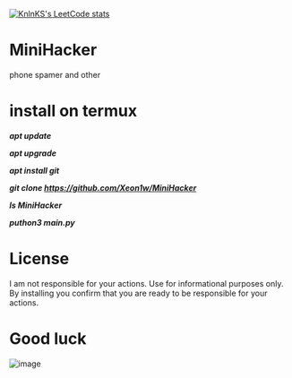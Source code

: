 [![KnlnKS's LeetCode stats](https://leetcode-stats-six.vercel.app/api?username=KnlnKS)](https://github.com/KnlnKS/leetcode-stats)

# MiniHacker
phone spamer and other

# install on termux

***apt update***

***apt upgrade***

***apt install git***

***git clone https://github.com/Xeon1w/MiniHacker***

***ls MiniHacker***

***puthon3 main.py***


# License
I am not responsible for your actions. Use for informational purposes only. By installing you confirm that you are ready to be responsible for your actions.

# Good luck
![image](https://64.media.tumblr.com/8eb6935c7349e6667f05e8af43aa174e/ac4e6daf71d6ab6b-73/s1280x1920/1dc8ac1124e3fe7368d2501a8b31924eec91e3cc.gifv)

